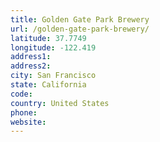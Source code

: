 ```yaml
---
title: Golden Gate Park Brewery
url: /golden-gate-park-brewery/
latitude: 37.7749
longitude: -122.419
address1: 
address2: 
city: San Francisco
state: California
code: 
country: United States
phone: 
website: 
---
```


